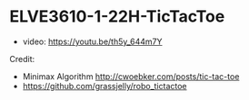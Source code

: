 # ELVE3610-1-22H-TicTacToe
- video: https://youtu.be/th5y_644m7Y

Credit:

- Minimax Algorithm http://cwoebker.com/posts/tic-tac-toe
- https://github.com/grassjelly/robo_tictactoe
